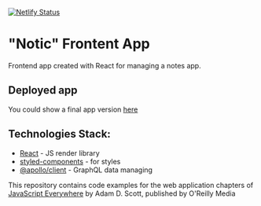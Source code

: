 [![Netlify Status](https://api.netlify.com/api/v1/badges/c7da6375-9458-48f3-bd0d-2493dfcc957c/deploy-status)](https://app.netlify.com/sites/notic/deploys)

# "Notic" Frontent App
Frontend app created with React for managing a notes app.

## Deployed app
You could show a final app version [here](https://notic.netlify.app/)

## Technologies Stack:
- [React](https://reactjs.org/) - JS render library 
- [styled-components](https://styled-components.com/) - for styles
- [@apollo/client](https://www.apollographql.com/apollo-client/) - GraphQL data managing 

This repository contains code examples for the web application chapters of [JavaScript Everywhere](https://www.jseverywhere.io/) by Adam D. Scott, published by O'Reilly Media

